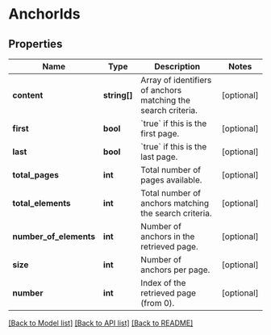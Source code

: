 # AnchorIds

## Properties
Name | Type | Description | Notes
------------ | ------------- | ------------- | -------------
**content** | **string[]** | Array of identifiers of anchors matching the search criteria. | [optional] 
**first** | **bool** | &#x60;true&#x60; if this is the first page. | [optional] 
**last** | **bool** | &#x60;true&#x60; if this is the last page. | [optional] 
**total_pages** | **int** | Total number of pages available. | [optional] 
**total_elements** | **int** | Total number of anchors matching the search criteria. | [optional] 
**number_of_elements** | **int** | Number of anchors in the retrieved page. | [optional] 
**size** | **int** | Number of anchors per page. | [optional] 
**number** | **int** | Index of the retrieved page (from 0). | [optional] 

[[Back to Model list]](../../README.md#documentation-for-models) [[Back to API list]](../../README.md#documentation-for-api-endpoints) [[Back to README]](../../README.md)

